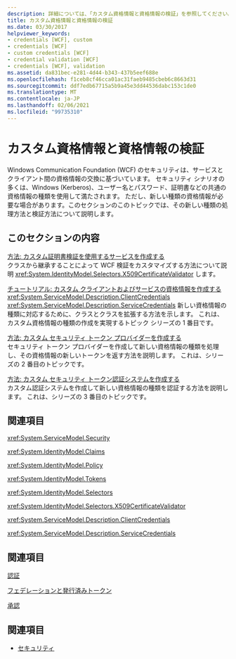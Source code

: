 ```yaml
---
description: 詳細については、「カスタム資格情報と資格情報の検証」を参照してください。
title: カスタム資格情報と資格情報の検証
ms.date: 03/30/2017
helpviewer_keywords:
- credentials [WCF], custom
- credentials [WCF]
- custom credentials [WCF]
- credential validation [WCF]
- credentials [WCF], validation
ms.assetid: da831bec-e281-4d44-b343-437b5eef688e
ms.openlocfilehash: f1ceb8cf46cca01ac31faeb9485cbeb6c8663d31
ms.sourcegitcommit: ddf7edb67715a5b9a45e3dd44536dabc153c1de0
ms.translationtype: MT
ms.contentlocale: ja-JP
ms.lasthandoff: 02/06/2021
ms.locfileid: "99735310"
---
```

# <a name="custom-credential-and-credential-validation"></a>カスタム資格情報と資格情報の検証

Windows Communication Foundation (WCF) のセキュリティは、サービスとクライアント間の資格情報の交換に基づいています。 セキュリティ シナリオの多くは、Windows (Kerberos)、ユーザー名とパスワード、証明書などの共通の資格情報の種類を使用して満たされます。 ただし、新しい種類の資格情報が必要な場合があります。このセクションのこのトピックでは、その新しい種類の処理方法と検証方法について説明します。  
  
## <a name="in-this-section"></a>このセクションの内容  

 [方法: カスタム証明書検証を使用するサービスを作成する](how-to-create-a-service-that-employs-a-custom-certificate-validator.md)  
 クラスから継承することによって WCF 検証をカスタマイズする方法について説明 <xref:System.IdentityModel.Selectors.X509CertificateValidator> します。  
  
 [チュートリアル: カスタム クライアントおよびサービスの資格情報を作成する](walkthrough-creating-custom-client-and-service-credentials.md)  
 <xref:System.ServiceModel.Description.ClientCredentials> <xref:System.ServiceModel.Description.ServiceCredentials> 新しい資格情報の種類に対応するために、クラスとクラスを拡張する方法を示します。 これは、カスタム資格情報の種類の作成を実現するトピック シリーズの 1 番目です。  
  
 [方法: カスタム セキュリティ トークン プロバイダーを作成する](how-to-create-a-custom-security-token-provider.md)  
 セキュリティ トークン プロバイダーを作成して新しい資格情報の種類を処理し、その資格情報の新しいトークンを返す方法を説明します。 これは、シリーズの 2 番目のトピックです。  
  
 [方法: カスタム セキュリティ トークン認証システムを作成する](how-to-create-a-custom-security-token-authenticator.md)  
 カスタム認証システムを作成して新しい資格情報の種類を認証する方法を説明します。 これは、シリーズの 3 番目のトピックです。  
  
## <a name="reference"></a>関連項目  

 <xref:System.ServiceModel.Security>  
  
 <xref:System.IdentityModel.Claims>  
  
 <xref:System.IdentityModel.Policy>  
  
 <xref:System.IdentityModel.Tokens>  
  
 <xref:System.IdentityModel.Selectors>  
  
 <xref:System.IdentityModel.Selectors.X509CertificateValidator>  
  
 <xref:System.ServiceModel.Description.ClientCredentials>  
  
 <xref:System.ServiceModel.Description.ServiceCredentials>  
  
## <a name="related-sections"></a>関連項目  

 [認証](../feature-details/authentication-in-wcf.md)  
  
 [フェデレーションと発行済みトークン](../feature-details/federation-and-issued-tokens.md)  
  
 [承認](../feature-details/authorization-in-wcf.md)  
  
## <a name="see-also"></a>関連項目

- [セキュリティ](../feature-details/security.md)

